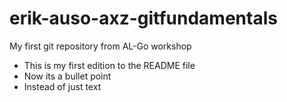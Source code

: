 # erik-auso-axz-gitfundamentals
My first git repository from AL-Go workshop
* This is my first edition to the README file
* Now its a bullet point
* Instead of just text
